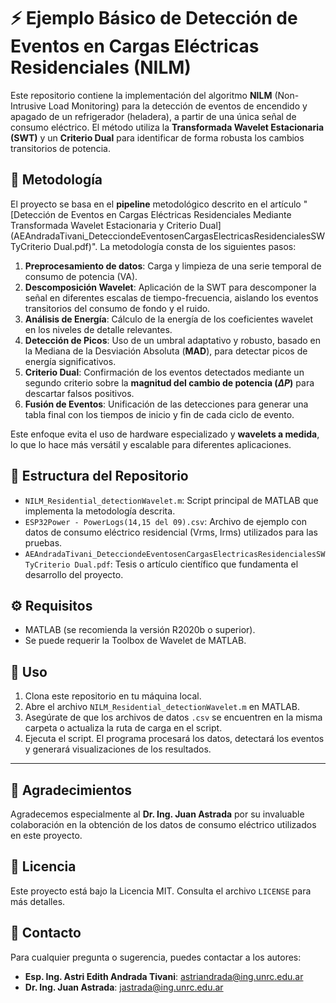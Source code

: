 # ⚡ Ejemplo Básico de Detección de Eventos en Cargas Eléctricas Residenciales (NILM)

Este repositorio contiene la implementación del algoritmo **NILM** (Non-Intrusive Load Monitoring) para la detección de eventos de encendido y apagado de un refrigerador (heladera), a partir de una única señal de consumo eléctrico. El método utiliza la **Transformada Wavelet Estacionaria (SWT)** y un **Criterio Dual** para identificar de forma robusta los cambios transitorios de potencia.

## 📝 Metodología

El proyecto se basa en el **pipeline** metodológico descrito en el artículo "[Detección de Eventos en Cargas Eléctricas Residenciales Mediante Transformada Wavelet Estacionaria y Criterio Dual](AEAndradaTivani_DetecciondeEventosenCargasElectricasResidencialesSWTyCriterio Dual.pdf)". La metodología consta de los siguientes pasos:

1.  **Preprocesamiento de datos**: Carga y limpieza de una serie temporal de consumo de potencia (VA).
2.  **Descomposición Wavelet**: Aplicación de la SWT para descomponer la señal en diferentes escalas de tiempo-frecuencia, aislando los eventos transitorios del consumo de fondo y el ruido.
3.  **Análisis de Energía**: Cálculo de la energía de los coeficientes wavelet en los niveles de detalle relevantes.
4.  **Detección de Picos**: Uso de un umbral adaptativo y robusto, basado en la Mediana de la Desviación Absoluta (**MAD**), para detectar picos de energía significativos.
5.  **Criterio Dual**: Confirmación de los eventos detectados mediante un segundo criterio sobre la **magnitud del cambio de potencia ($\Delta P$)** para descartar falsos positivos.
6.  **Fusión de Eventos**: Unificación de las detecciones para generar una tabla final con los tiempos de inicio y fin de cada ciclo de evento.

Este enfoque evita el uso de hardware especializado y **wavelets a medida**, lo que lo hace más versátil y escalable para diferentes aplicaciones.

## 📂 Estructura del Repositorio

-   `NILM_Residential_detectionWavelet.m`: Script principal de MATLAB que implementa la metodología descrita.
-   `ESP32Power - PowerLogs(14,15 del 09).csv`: Archivo de ejemplo con datos de consumo eléctrico residencial (Vrms, Irms) utilizados para las pruebas.
-   `AEAndradaTivani_DetecciondeEventosenCargasElectricasResidencialesSWTyCriterio Dual.pdf`: Tesis o artículo científico que fundamenta el desarrollo del proyecto.

## ⚙️ Requisitos

-   MATLAB (se recomienda la versión R2020b o superior).
-   Se puede requerir la Toolbox de Wavelet de MATLAB.

## 🚀 Uso

1.  Clona este repositorio en tu máquina local.
2.  Abre el archivo `NILM_Residential_detectionWavelet.m` en MATLAB.
3.  Asegúrate de que los archivos de datos `.csv` se encuentren en la misma carpeta o actualiza la ruta de carga en el script.
4.  Ejecuta el script. El programa procesará los datos, detectará los eventos y generará visualizaciones de los resultados.

---

## 🤝 Agradecimientos

Agradecemos especialmente al **Dr. Ing. Juan Astrada** por su invaluable colaboración en la obtención de los datos de consumo eléctrico utilizados en este proyecto.

## 📜 Licencia

Este proyecto está bajo la Licencia MIT. Consulta el archivo `LICENSE` para más detalles.

## 📧 Contacto

Para cualquier pregunta o sugerencia, puedes contactar a los autores:

-   **Esp. Ing. Astri Edith Andrada Tivani**: astriandrada@ing.unrc.edu.ar
-   **Dr. Ing. Juan Astrada**: jastrada@ing.unrc.edu.ar
